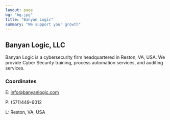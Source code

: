 ```yaml
---
layout: page
bg: "bg.jpg"
title: "Banyan Logic"
summary: "We support your growth"
---
```


## Banyan Logic, LLC
Banyan Logic is a cybersecurity firm headquartered in Reston, VA, USA. We provide Cyber Security training, process automation services, and auditing services.


### Coordinates
E: info@banyanlogic.com
<p>P: (571)449-6012
<p>L: Reston, VA, USA
